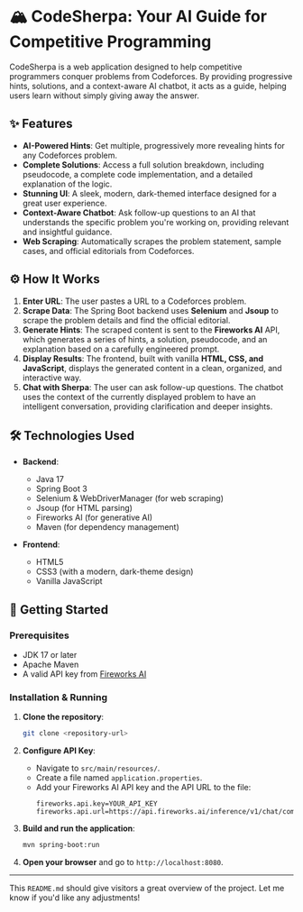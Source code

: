 # 🏔️ CodeSherpa: Your AI Guide for Competitive Programming

CodeSherpa is a web application designed to help competitive programmers conquer problems from Codeforces. By providing progressive hints, solutions, and a context-aware AI chatbot, it acts as a guide, helping users learn without simply giving away the answer.

## ✨ Features

- **AI-Powered Hints**: Get multiple, progressively more revealing hints for any Codeforces problem.
- **Complete Solutions**: Access a full solution breakdown, including pseudocode, a complete code implementation, and a detailed explanation of the logic.
- **Stunning UI**: A sleek, modern, dark-themed interface designed for a great user experience.
- **Context-Aware Chatbot**: Ask follow-up questions to an AI that understands the specific problem you're working on, providing relevant and insightful guidance.
- **Web Scraping**: Automatically scrapes the problem statement, sample cases, and official editorials from Codeforces.

## ⚙️ How It Works

1.  **Enter URL**: The user pastes a URL to a Codeforces problem.
2.  **Scrape Data**: The Spring Boot backend uses **Selenium** and **Jsoup** to scrape the problem details and find the official editorial.
3.  **Generate Hints**: The scraped content is sent to the **Fireworks AI** API, which generates a series of hints, a solution, pseudocode, and an explanation based on a carefully engineered prompt.
4.  **Display Results**: The frontend, built with vanilla **HTML, CSS, and JavaScript**, displays the generated content in a clean, organized, and interactive way.
5.  **Chat with Sherpa**: The user can ask follow-up questions. The chatbot uses the context of the currently displayed problem to have an intelligent conversation, providing clarification and deeper insights.

## 🛠️ Technologies Used

- **Backend**: 
    - Java 17
    - Spring Boot 3
    - Selenium & WebDriverManager (for web scraping)
    - Jsoup (for HTML parsing)
    - Fireworks AI (for generative AI)
    - Maven (for dependency management)

- **Frontend**:
    - HTML5
    - CSS3 (with a modern, dark-theme design)
    - Vanilla JavaScript

## 🚀 Getting Started

### Prerequisites

- JDK 17 or later
- Apache Maven
- A valid API key from [Fireworks AI](https://fireworks.ai/)

### Installation & Running

1.  **Clone the repository**:
    ```bash
    git clone <repository-url>
    ```

2.  **Configure API Key**:
    - Navigate to `src/main/resources/`.
    - Create a file named `application.properties`.
    - Add your Fireworks AI API key and the API URL to the file:
      ```properties
      fireworks.api.key=YOUR_API_KEY
      fireworks.api.url=https://api.fireworks.ai/inference/v1/chat/completions
      ```

3.  **Build and run the application**:
    ```bash
    mvn spring-boot:run
    ```

4.  **Open your browser** and go to `http://localhost:8080`.

---

This `README.md` should give visitors a great overview of the project. Let me know if you'd like any adjustments!
